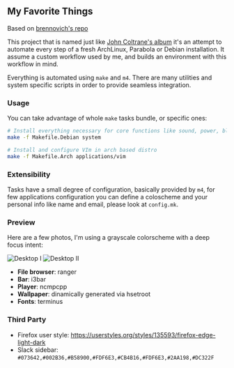 ## My Favorite Things

Based on [brennovich's repo](http://github.com/brennovich/my-favorite-things)

This project that is named just like [John Coltrane's album](https://en.wikipedia.org/wiki/My_Favorite_Things_(album)) it's an attempt to automate every step of a fresh ArchLinux, Parabola or Debian installation. It assume a custom workflow used by me, and builds an environment with this workflow in mind.

Everything is automated using `make` and `m4`. There are many utilities and system specific scripts in order to provide seamless integration.

### Usage

You can take advantage of whole `make` tasks bundle, or specific ones:

```sh
# Install everything necessary for core functions like sound, power, bluetooth, aur-helper, etc in a debian based distro
make -f Makefile.Debian system

# Install and configure VIm in arch based distro
make -f Makefile.Arch applications/vim
```

### Extensibility

Tasks have a small degree of configuration, basically provided by `m4`, for few applications configuration you can define a coloscheme and your personal info like name and email, please look at `config.mk`.

### Preview

Here are a few photos, I'm using a grayscale colorscheme with a deep focus intent:

![Desktop I](https://user-images.githubusercontent.com/379894/34344274-5a04aab2-e9cb-11e7-8762-a3032185ccd2.png)
![Desktop II](https://user-images.githubusercontent.com/379894/34344275-5a2cd550-e9cb-11e7-9ba1-6d09bf71def8.png)

- **File browser**: ranger
- **Bar**: i3bar
- **Player**: ncmpcpp
- **Wallpaper**: dinamically generated via hsetroot
- **Fonts**: terminus

### Third Party

- Firefox user style: https://userstyles.org/styles/135593/firefox-edge-light-dark
- Slack sidebar: `#073642,#002B36,#B58900,#FDF6E3,#CB4B16,#FDF6E3,#2AA198,#DC322F`
